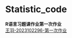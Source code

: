 # Statistic_code
**R语言习题课作业第一次作业**  
[王羽-2023102296-第一次作业](https://github.com/wangyu-debug/Statistic_code/blob/main/code_excise1.R)
